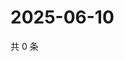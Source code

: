 # 2025-06-10

共 0 条

<!-- BEGIN ZHIHUQUESTIONS -->
<!-- 最后更新时间 Tue Jun 10 2025 22:12:25 GMT+0800 (China Standard Time) -->

<!-- END ZHIHUQUESTIONS -->
